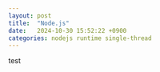 ```yaml
---
layout: post
title:  "Node.js"
date:   2024-10-30 15:52:22 +0900
categories: nodejs runtime single-thread
---
```


test

